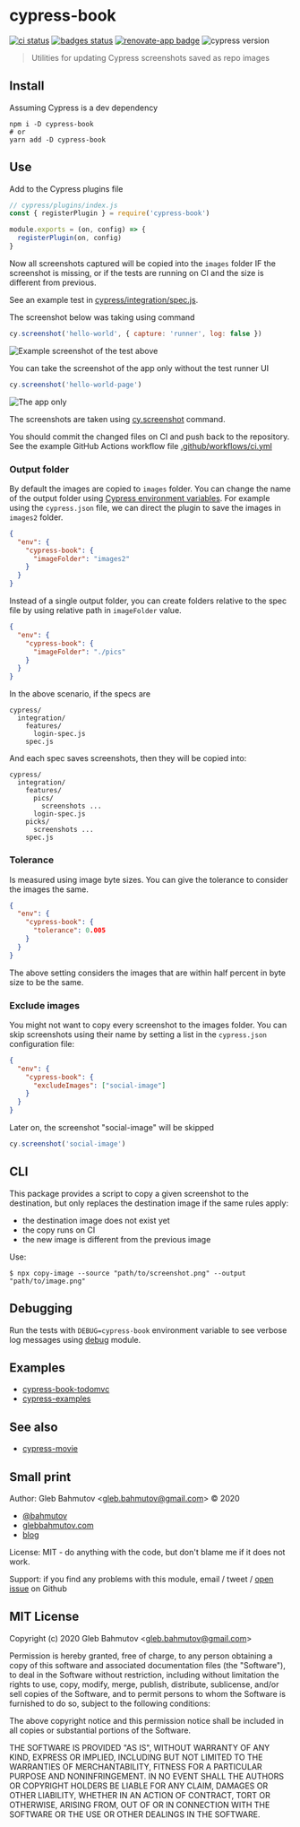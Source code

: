 # cypress-book
[![ci status][ci image]][ci url] [![badges status][badges image]][badges url] [![renovate-app badge][renovate-badge]][renovate-app] ![cypress version](https://img.shields.io/badge/cypress-9.5.3-brightgreen)
> Utilities for updating Cypress screenshots saved as repo images

## Install

Assuming Cypress is a dev dependency

```
npm i -D cypress-book
# or
yarn add -D cypress-book
```

## Use

Add to the Cypress plugins file

```js
// cypress/plugins/index.js
const { registerPlugin } = require('cypress-book')

module.exports = (on, config) => {
  registerPlugin(on, config)
}
```

Now all screenshots captured will be copied into the `images` folder IF the screenshot is missing, or if the tests are running on CI and the size is different from previous.

See an example test in [cypress/integration/spec.js](cypress/integration/spec.js).

The screenshot below was taking using command

```js
cy.screenshot('hello-world', { capture: 'runner', log: false })
```

![Example screenshot of the test above](./images/hello-world.png)

You can take the screenshot of the app only without the test runner UI

```js
cy.screenshot('hello-world-page')
```

![The app only](./images/hello-world-page.png)

The screenshots are taken using [cy.screenshot](https://on.cypress.io/screenshot) command.

You should commit the changed files on CI and push back to the repository. See the example GitHub Actions workflow file [.github/workflows/ci.yml](.github/workflows/ci.yml)

### Output folder

By default the images are copied to `images` folder. You can change the name of the output folder using [Cypress environment variables](https://on.cypress.io/environment-variables). For example using the `cypress.json` file, we can direct the plugin to save the images in `images2` folder.

```json
{
  "env": {
    "cypress-book": {
      "imageFolder": "images2"
    }
  }
}
```

Instead of a single output folder, you can create folders relative to the spec file by using relative path in `imageFolder` value.

```json
{
  "env": {
    "cypress-book": {
      "imageFolder": "./pics"
    }
  }
}
```

In the above scenario, if the specs are

```
cypress/
  integration/
    features/
      login-spec.js
    spec.js
```

And each spec saves screenshots, then they will be copied into:

```
cypress/
  integration/
    features/
      pics/
        screenshots ...
      login-spec.js
    picks/
      screenshots ...
    spec.js
```

### Tolerance

Is measured using image byte sizes. You can give the tolerance to consider the images the same.

```json
{
  "env": {
    "cypress-book": {
      "tolerance": 0.005
    }
  }
}
```

The above setting considers the images that are within half percent in byte size to be the same.

### Exclude images

You might not want to copy every screenshot to the images folder. You can skip screenshots using their name by setting a list in the `cypress.json` configuration file:

```json
{
  "env": {
    "cypress-book": {
      "excludeImages": ["social-image"]
    }
  }
}
```

Later on, the screenshot "social-image" will be skipped

```js
cy.screenshot('social-image')
```

## CLI

This package provides a script to copy a given screenshot to the destination, but only replaces the destination image if the same rules apply:

- the destination image does not exist yet
- the copy runs on CI
- the new image is different from the previous image

Use:

```
$ npx copy-image --source "path/to/screenshot.png" --output "path/to/image.png"
```

## Debugging

Run the tests with `DEBUG=cypress-book` environment variable to see verbose log messages using [debug](https://www.npmjs.com/package/debug) module.

## Examples

- [cypress-book-todomvc](https://github.com/bahmutov/cypress-book-todomvc)
- [cypress-examples](https://github.com/bahmutov/cypress-examples)

## See also

- [cypress-movie](http://github.com/bahmutov/cypress-movie)

## Small print

Author: Gleb Bahmutov &lt;gleb.bahmutov@gmail.com&gt; &copy; 2020

- [@bahmutov](https://twitter.com/bahmutov)
- [glebbahmutov.com](https://glebbahmutov.com)
- [blog](https://glebbahmutov.com/blog)

License: MIT - do anything with the code, but don't blame me if it does not work.

Support: if you find any problems with this module, email / tweet /
[open issue](https://github.com/bahmutov/cypress-book/issues) on Github

## MIT License

Copyright (c) 2020 Gleb Bahmutov &lt;gleb.bahmutov@gmail.com&gt;

Permission is hereby granted, free of charge, to any person
obtaining a copy of this software and associated documentation
files (the "Software"), to deal in the Software without
restriction, including without limitation the rights to use,
copy, modify, merge, publish, distribute, sublicense, and/or sell
copies of the Software, and to permit persons to whom the
Software is furnished to do so, subject to the following
conditions:

The above copyright notice and this permission notice shall be
included in all copies or substantial portions of the Software.

THE SOFTWARE IS PROVIDED "AS IS", WITHOUT WARRANTY OF ANY KIND,
EXPRESS OR IMPLIED, INCLUDING BUT NOT LIMITED TO THE WARRANTIES
OF MERCHANTABILITY, FITNESS FOR A PARTICULAR PURPOSE AND
NONINFRINGEMENT. IN NO EVENT SHALL THE AUTHORS OR COPYRIGHT
HOLDERS BE LIABLE FOR ANY CLAIM, DAMAGES OR OTHER LIABILITY,
WHETHER IN AN ACTION OF CONTRACT, TORT OR OTHERWISE, ARISING
FROM, OUT OF OR IN CONNECTION WITH THE SOFTWARE OR THE USE OR
OTHER DEALINGS IN THE SOFTWARE.

[ci image]: https://github.com/bahmutov/cypress-book/workflows/ci/badge.svg?branch=main
[ci url]: https://github.com/bahmutov/cypress-book/actions
[badges image]: https://github.com/bahmutov/cypress-book/workflows/badges/badge.svg?branch=main
[badges url]: https://github.com/bahmutov/cypress-book/actions
[renovate-badge]: https://img.shields.io/badge/renovate-app-blue.svg
[renovate-app]: https://renovateapp.com/
